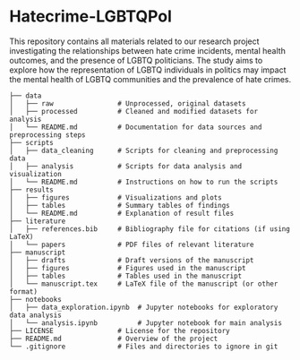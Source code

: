 # Hatecrime-LGBTQPol
This repository contains all materials related to our research project investigating the relationships between hate crime incidents, mental health outcomes, and the presence of LGBTQ politicians. The study aims to explore how the representation of LGBTQ individuals in politics may impact the mental health of LGBTQ communities and the prevalence of hate crimes.

```
├── data
│   ├── raw                # Unprocessed, original datasets
│   ├── processed          # Cleaned and modified datasets for analysis
│   └── README.md          # Documentation for data sources and preprocessing steps
├── scripts
│   ├── data_cleaning      # Scripts for cleaning and preprocessing data
│   ├── analysis           # Scripts for data analysis and visualization
│   └── README.md          # Instructions on how to run the scripts
├── results
│   ├── figures            # Visualizations and plots
│   ├── tables             # Summary tables of findings
│   └── README.md          # Explanation of result files
├── literature
│   ├── references.bib     # Bibliography file for citations (if using LaTeX)
│   └── papers             # PDF files of relevant literature
├── manuscript
│   ├── drafts             # Draft versions of the manuscript
│   ├── figures            # Figures used in the manuscript
│   ├── tables             # Tables used in the manuscript
│   └── manuscript.tex     # LaTeX file of the manuscript (or other format)
├── notebooks
│   ├── data_exploration.ipynb  # Jupyter notebooks for exploratory data analysis
│   └── analysis.ipynb          # Jupyter notebook for main analysis
├── LICENSE                # License for the repository
├── README.md              # Overview of the project
└── .gitignore             # Files and directories to ignore in git
```